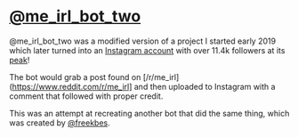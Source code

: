 # [@me_irl_bot_two](https://instagram.com/me_irl_bot_two)

@me_irl_bot_two was a modified version of a project I started early 2019 which later turned into an [Instagram account](https://instagram.com/me_irl_bot_two) with over 11.4k followers at its [peak](https://raw.githubusercontent.com/tylastrog/me_irl_bot_two/master/peak_screenshot.png)!

The bot would grab a post found on [/r/me_irl](https://www.reddit.com/r/me_irl] and then uploaded to Instagram with a comment that followed with proper credit.

This was an attempt at recreating another bot that did the same thing, which was created by [@freekbes](https://freekb.es/). 


